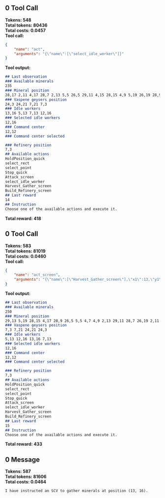 ## 0 Tool Call
**Tokens: 548**  
**Total tokens: 80436**  
**Total costs: 0.0457**  
**Tool call:**  
```json
{
    "name": "act",
    "arguments": "{\"name\":[\"select_idle_worker\"]}"
}
```
**Tool output:**  
```markdown
## Last observation
### Available minerals
235
### Mineral position
28,17 2,11 4,17 28,7 2,13 5,5 26,5 29,11 4,15 28,15 4,9 5,19 26,19 28,9 29,13 4,7
### Vaspene geysers position
24,3 24,21 7,21 7,3
### Idle workers
13,16 5,13 7,13 12,16
### Selected idle workers
12,16
### Command center
12,12
### Command center selected

### Refinery position
7,3
## Available actions
HoldPosition_quick
select_rect
select_point
Stop_quick
Attack_screen
select_idle_worker
Harvest_Gather_screen
Build_Refinery_screen
## Last reward
14
## Instruction
Choose one of the available actions and execute it.
```
**Total reward: 418**  
## 0 Tool Call
**Tokens: 583**  
**Total tokens: 81019**  
**Total costs: 0.0460**  
**Tool call:**  
```json
{
    "name": "act_screen",
    "arguments": "{\"name\":[\"Harvest_Gather_screen\"],\"x1\":13,\"y1\":16}"
}
```
**Tool output:**  
```markdown
## Last observation
### Available minerals
250
### Mineral position
29,13 5,19 28,15 4,17 28,9 26,5 5,5 4,7 4,9 2,13 29,11 28,7 26,19 2,11 28,17 4,15
### Vaspene geysers position
7,3 7,21 24,21 24,3
### Idle workers
5,13 12,16 13,16 7,13
### Selected idle workers
12,16
### Command center
12,12
### Command center selected

### Refinery position
7,3
## Available actions
HoldPosition_quick
select_rect
select_point
Stop_quick
Attack_screen
select_idle_worker
Harvest_Gather_screen
Build_Refinery_screen
## Last reward
15
## Instruction
Choose one of the available actions and execute it.
```
**Total reward: 433**  
## 0 Message
**Tokens: 587**  
**Total tokens: 81606**  
**Total costs: 0.0464**  
```markdown
I have instructed an SCV to gather minerals at position (13, 16).
```
